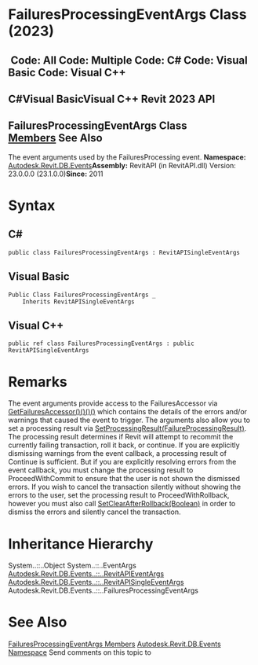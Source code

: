 # FailuresProcessingEventArgs Class (2023)

﻿
 Code: All Code: Multiple Code: C# Code: Visual Basic Code: Visual C++   
---  
C#Visual BasicVisual C++
Revit 2023 API  
---  
FailuresProcessingEventArgs Class  
[Members](e8ccb1e0-0352-b3ea-a868-a0f400dd4a1d.md "FailuresProcessingEventArgs Members") See Also  
---  
The event arguments used by the FailuresProcessing event. 
**Namespace:** [Autodesk.Revit.DB.Events](b86712d6-83b3-e044-8016-f9881ecd3800.md "Autodesk.Revit.DB.Events Namespace")**Assembly:** RevitAPI (in RevitAPI.dll) Version: 23.0.0.0 (23.1.0.0)**Since:** 2011 
# Syntax
C#  
---  
```text
public class FailuresProcessingEventArgs : RevitAPISingleEventArgs
```
  
Visual Basic  
---  
```text
Public Class FailuresProcessingEventArgs _
	Inherits RevitAPISingleEventArgs
```
  
Visual C++  
---  
```text
public ref class FailuresProcessingEventArgs : public RevitAPISingleEventArgs
```
  
# Remarks
The event arguments provide access to the FailuresAccessor via [GetFailuresAccessor()()()()](a47a6c09-80c9-8748-47e0-4142f149b8c6.md "GetFailuresAccessor Method") which contains the details of the errors and/or warnings that caused the event to trigger. 
The arguments also allow you to set a processing result via [SetProcessingResult(FailureProcessingResult)](8c50ec1e-1709-1d01-994a-079a05ed6fcb.md "SetProcessingResult Method"). The processing result determines if Revit will attempt to recommit the currently failing transaction, roll it back, or continue. If you are explicitly dismissing warnings from the event callback, a processing result of Continue is sufficient. But if you are explicitly resolving errors from the event callback, you must change the processing result to ProceedWithCommit to ensure that the user is not shown the dismissed errors. If you wish to cancel the transaction silently without showing the errors to the user, set the processing result to ProceedWithRollback, however you must also call [SetClearAfterRollback(Boolean)](bebe6efd-b05f-7a0b-4cc3-609ec35be42c.md "SetClearAfterRollback Method") in order to dismiss the errors and silently cancel the transaction.
# Inheritance Hierarchy
System..::..Object System..::..EventArgs [Autodesk.Revit.DB.Events..::..RevitAPIEventArgs](7c98499c-e345-cfda-ef89-48eccd3c9992.md "RevitAPIEventArgs Class") [Autodesk.Revit.DB.Events..::..RevitAPISingleEventArgs](446fa3c6-4f35-47f4-e8c2-e5235c321836.md "RevitAPISingleEventArgs Class") Autodesk.Revit.DB.Events..::..FailuresProcessingEventArgs
# See Also
[FailuresProcessingEventArgs Members](e8ccb1e0-0352-b3ea-a868-a0f400dd4a1d.md "FailuresProcessingEventArgs Members")
[Autodesk.Revit.DB.Events Namespace](b86712d6-83b3-e044-8016-f9881ecd3800.md "Autodesk.Revit.DB.Events Namespace")
Send comments on this topic to 